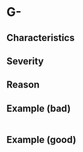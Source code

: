 # G-

## Characteristics



## Severity



## Reason


## Example (bad)

```
```

## Example (good)

```
```